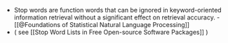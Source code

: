 - Stop words are function words that can be ignored in keyword-oriented information retrieval without a significant effect on retrieval accuracy. -  [[@Foundations of Statistical Natural Language Processing]]
- ( see [[Stop Word Lists in Free Open-source Software Packages]] )